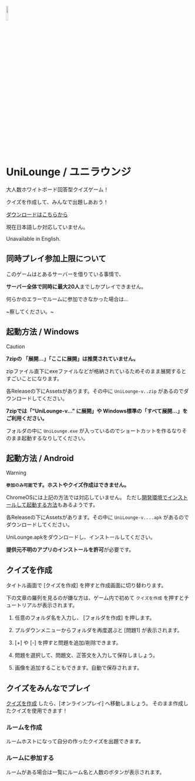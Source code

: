 <img width=10% src= "https://github.com/Venicck/UniLounge/assets/62417825/27445350-9cde-4901-b47b-bd4cd90d5d77">

# UniLounge / ユニラウンジ

大人数ホワイトボード回答型クイズゲーム！

クイズを作成して、みんなで出題しあおう！

[ダウンロードはこちらから](../../releases/)

現在日本語しか対応していません。

Unavailable in English.

## 同時プレイ参加上限について

このゲームはとあるサーバーを借りている事情で、

**サーバー全体で同時に最大20人**までしかプレイできません。

何らかのエラーでルームに参加できなかった場合は...

~察してください。~

## 起動方法 / Windows
> [!caution]
> **7zipの 「展開...」「ここに展開」は推奨されていません。**
>
> zipファイル直下にexeファイルなどが格納されているためそのまま展開するとすごいことになります。

各Releaseの下にAssetsがあります。その中に `UniLounge-v..zip` があるのでダウンロードしてください。

**7zipでは「"UniLounge-v...\" に展開」や Windows標準の「すべて展開...」をご利用ください。**

フォルダの中に `UniLounge.exe` が入っているのでショートカットを作るなりそのまま起動するなりしてください。

## 起動方法 / Android

> [!WARNING]
>**`参加のみ可能`です。ホストやクイズ作成はできません。**
> 
> ChromeOSには上記の方法では対応していません。
> ただし[開発環境でインストールして起動する方法](https://qiita.com/htnk/items/26fa3272bfdd488af8d3)もあるようです。

各Releaseの下にAssetsがあります。その中に `UniLounge-v....apk` があるのでダウンロードしてください。

UniLounge.apkをダウンロードし、インストールしてください。

**提供元不明のアプリのインストールを許可**が必要です。

## クイズを作成
タイトル画面で [クイズを作成] を押すと作成画面に切り替わります。

下の文章の羅列を見るのが嫌な方は、ゲーム内で初めて `クイズを作成` を押すとチュートリアルが表示されます。

1. 任意のフォルダ名を入力し、 [フォルダを作成] を押します。

2. プルダウンメニューからフォルダを再度選ぶと [問題1] が表示されます。

3. [+] や [-] を押すと問題を追加/削除できます。

4. 問題を選択して、問題文、正答文を入力して保存しましょう。

5. 画像を追加することもできます。自動で保存されます。

## クイズをみんなでプレイ

[クイズを作成](#クイズを作成) したら、[オンラインプレイ] へ移動しましょう。
そのまま作成したクイズを使用できます！

### ルームを作成
ルームホストになって自分の作ったクイズを出題できます。

### ルームに参加する
ルームがある場合は一覧にルーム名と人数のボタンが表示されます。
